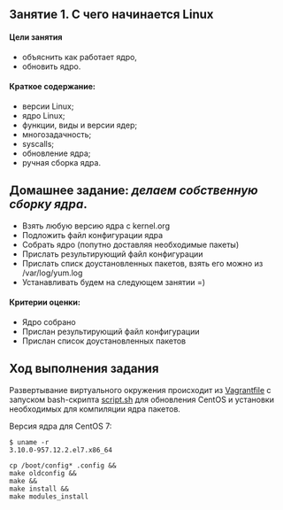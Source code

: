 
## Занятие 1. С чего начинается Linux ##

#### Цели занятия
- объяснить как работает ядро,
- обновить ядро.

#### Краткое содержание:
- версии Linux;
- ядро Linux;
- функции, виды и версии ядер;
- многозадачность;
- syscalls;
- обновление ядра;
- ручная сборка ядра.

## Домашнее задание: *делаем собственную сборку ядра*.
- Взять любую версию ядра с kernel.org
- Подложить файл конфигурации ядра
- Собрать ядро (попутно доставляя необходимые пакеты)
- Прислать результирующий файл конфигурации
- Прислать списк доустановленных пакетов, взять его можно из /var/log/yum.log
- Устанавливать будем на следующем занятии =)

#### Критерии оценки:
- Ядро собрано
- Прислан результирующий файл конфигурации
- Прислан список доустановленных пакетов


## Ход выполнения задания
Развертывание виртуального окружения происходит из [Vagrantfile](https://github.com/che-a/OTUS_LinuxAdministrator/blob/master/lesson_01/Vagrantfile) с запуском bash-скрипта [script.sh](https://github.com/che-a/OTUS_LinuxAdministrator/blob/master/lesson_01/script.sh) для обновления CentOS и установки необходимых для компиляции ядра пакетов.


Версия ядра для CentOS 7:
```console
$ uname -r
3.10.0-957.12.2.el7.x86_64
```

```console
cp /boot/config* .config &&
make oldconfig &&
make &&
make install &&
make modules_install
```
